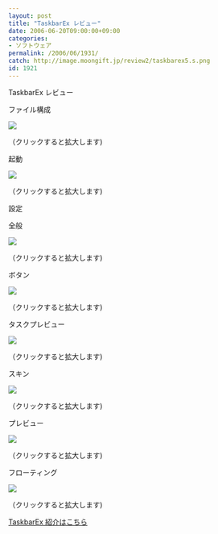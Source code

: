 ```yaml
---
layout: post
title: "TaskbarEx レビュー"
date: 2006-06-20T09:00:00+09:00
categories:
- ソフトウェア
permalink: /2006/06/1931/
catch: http://image.moongift.jp/review2/taskbarex5.s.png
id: 1921
---
```

TaskbarEx レビュー  
<!--more-->

ファイル構成

  

[![](http://image.moongift.jp/review2/taskbarex1.s.png)](http://image.moongift.jp/review2/taskbarex1.png)  
  
（クリックすると拡大します)

  

起動

  

[![](http://image.moongift.jp/review2/taskbarex2.s.png)](http://image.moongift.jp/review2/taskbarex2.png)  
  
（クリックすると拡大します)

  

設定

  

全般

  

[![](http://image.moongift.jp/review2/taskbarex3.s.png)](http://image.moongift.jp/review2/taskbarex3.png)  
  
（クリックすると拡大します)

  

ボタン

  

[![](http://image.moongift.jp/review2/taskbarex4.s.png)](http://image.moongift.jp/review2/taskbarex4.png)  
  
（クリックすると拡大します)

  

タスクプレビュー

  

[![](http://image.moongift.jp/review2/taskbarex5.s.png)](http://image.moongift.jp/review2/taskbarex5.png)  
  
（クリックすると拡大します)

  

スキン

  

[![](http://image.moongift.jp/review2/taskbarex6.s.png)](http://image.moongift.jp/review2/taskbarex6.png)  
  
（クリックすると拡大します)

  

プレビュー

  

[![](http://image.moongift.jp/review2/taskbarex7.s.png)](http://image.moongift.jp/review2/taskbarex7.png)  
  
（クリックすると拡大します)

  

フローティング

  

[![](http://image.moongift.jp/review2/taskbarex8.s.png)](http://image.moongift.jp/review2/taskbarex8.png)  
  
（クリックすると拡大します)

  

[TaskbarEx 紹介はこちら](http://oss.moongift.jp/intro/i-1930.html)


